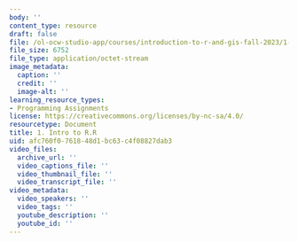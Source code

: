 ```yaml
---
body: ''
content_type: resource
draft: false
file: /ol-ocw-studio-app/courses/introduction-to-r-and-gis-fall-2023/1-intro-to-r.r
file_size: 6752
file_type: application/octet-stream
image_metadata:
  caption: ''
  credit: ''
  image-alt: ''
learning_resource_types:
- Programming Assignments
license: https://creativecommons.org/licenses/by-nc-sa/4.0/
resourcetype: Document
title: 1. Intro to R.R
uid: afc760f0-7618-48d1-bc63-c4f08827dab3
video_files:
  archive_url: ''
  video_captions_file: ''
  video_thumbnail_file: ''
  video_transcript_file: ''
video_metadata:
  video_speakers: ''
  video_tags: ''
  youtube_description: ''
  youtube_id: ''
---
```

